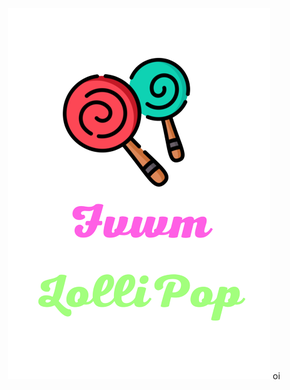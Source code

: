 <p align="center">
	<img src="https://github.com/lollipopfvwm/lollipopfvwm/blob/main/images/LolliPop.png">
	<span>
		oi
	</span>
</p>
